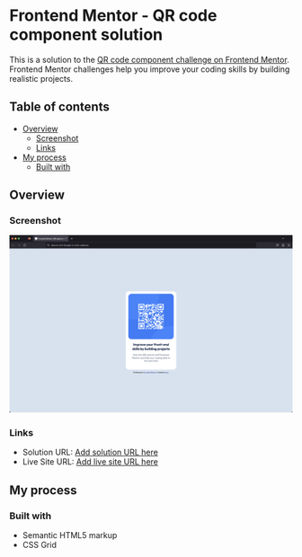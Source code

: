 # Frontend Mentor - QR code component solution

This is a solution to the [QR code component challenge on Frontend Mentor](https://www.frontendmentor.io/challenges/qr-code-component-iux_sIO_H). Frontend Mentor challenges help you improve your coding skills by building realistic projects.

## Table of contents

- [Overview](#overview)
  - [Screenshot](#screenshot)
  - [Links](#links)
- [My process](#my-process)
  - [Built with](#built-with)

## Overview

### Screenshot

![Solution Screenshot](images/solution.png)

### Links

- Solution URL: [Add solution URL here](https://github.com/ingri-e/QR-code-component)
- Live Site URL: [Add live site URL here](https://ingri-e.github.io/QR-code-component/)

## My process

### Built with

- Semantic HTML5 markup
- CSS Grid
